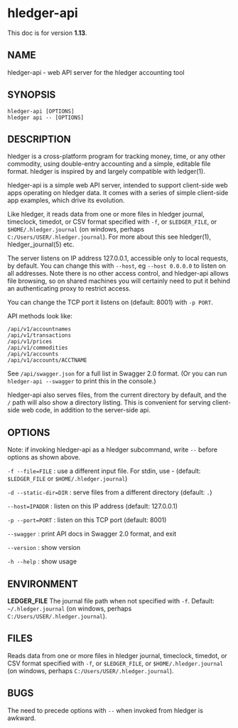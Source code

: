 # hledger-api

This doc is for version **1.13**. 

<!-- toc -->

## NAME

hledger-api - web API server for the hledger accounting tool

## SYNOPSIS

`hledger-api [OPTIONS]`\
`hledger api -- [OPTIONS]`

## DESCRIPTION

hledger is a cross-platform program for tracking money, time, or any
other commodity, using double-entry accounting and a simple, editable
file format. hledger is inspired by and largely compatible with
ledger(1).

hledger-api is a simple web API server, intended to support client-side
web apps operating on hledger data. It comes with a series of simple
client-side app examples, which drive its evolution.

Like hledger, it reads data from one or more files in hledger journal,
timeclock, timedot, or CSV format specified with `-f`, or
`$LEDGER_FILE`, or `$HOME/.hledger.journal` (on windows, perhaps
`C:/Users/USER/.hledger.journal`). For more about this see hledger(1),
hledger\_journal(5) etc.

The server listens on IP address 127.0.0.1, accessible only to local
requests, by default. You can change this with `--host`, eg
`--host 0.0.0.0` to listen on all addresses. Note there is no other
access control, and hledger-api allows file browsing, so on shared
machines you will certainly need to put it behind an authenticating
proxy to restrict access.

You can change the TCP port it listens on (default: 8001) with
`-p PORT`.

API methods look like:

    /api/v1/accountnames
    /api/v1/transactions
    /api/v1/prices
    /api/v1/commodities
    /api/v1/accounts
    /api/v1/accounts/ACCTNAME

See `/api/swagger.json` for a full list in Swagger 2.0 format. (Or you
can run `hledger-api --swagger` to print this in the console.)

hledger-api also serves files, from the current directory by default,
and the `/` path will also show a directory listing. This is convenient
for serving client-side web code, in addition to the server-side api.

## OPTIONS

Note: if invoking hledger-api as a hledger subcommand, write `--` before
options as shown above.

`-f --file=FILE`
:   use a different input file. For stdin, use - (default:
    `$LEDGER_FILE` or `$HOME/.hledger.journal`)

`-d --static-dir=DIR`
:   serve files from a different directory (default: `.`)

`--host=IPADDR`
:   listen on this IP address (default: 127.0.0.1)

`-p --port=PORT`
:   listen on this TCP port (default: 8001)

`--swagger`
:   print API docs in Swagger 2.0 format, and exit

`--version`
:   show version

`-h --help`
:   show usage

## ENVIRONMENT

**LEDGER\_FILE** The journal file path when not specified with `-f`.
Default: `~/.hledger.journal` (on windows, perhaps
`C:/Users/USER/.hledger.journal`).

## FILES

Reads data from one or more files in hledger journal, timeclock,
timedot, or CSV format specified with `-f`, or `$LEDGER_FILE`, or
`$HOME/.hledger.journal` (on windows, perhaps
`C:/Users/USER/.hledger.journal`).

## BUGS

The need to precede options with `--` when invoked from hledger is
awkward.
